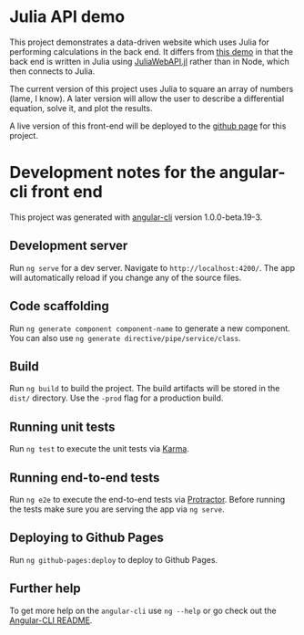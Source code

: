 # Julia API demo

This project demonstrates a data-driven website which uses Julia for performing calculations in the back end.  It differs from [this demo](https://github.com/amellnik/Julia-Node-stack-demo) in that the back end is written in Julia using [JuliaWebAPI.jl](https://github.com/JuliaWeb/JuliaWebAPI.jl) rather than in Node, which then connects to Julia.  

The current version of this project uses Julia to square an array of numbers (lame, I know).  A later version will allow the user to describe a differential equation, solve it, and plot the results.  

A live version of this front-end will be deployed to the [github page](http://amellnik.github.io/julia-api-demo) for this project.  

# Development notes for the angular-cli front end

This project was generated with [angular-cli](https://github.com/angular/angular-cli) version 1.0.0-beta.19-3.

## Development server
Run `ng serve` for a dev server. Navigate to `http://localhost:4200/`. The app will automatically reload if you change any of the source files.

## Code scaffolding

Run `ng generate component component-name` to generate a new component. You can also use `ng generate directive/pipe/service/class`.

## Build

Run `ng build` to build the project. The build artifacts will be stored in the `dist/` directory. Use the `-prod` flag for a production build.

## Running unit tests

Run `ng test` to execute the unit tests via [Karma](https://karma-runner.github.io).

## Running end-to-end tests

Run `ng e2e` to execute the end-to-end tests via [Protractor](http://www.protractortest.org/).
Before running the tests make sure you are serving the app via `ng serve`.

## Deploying to Github Pages

Run `ng github-pages:deploy` to deploy to Github Pages.

## Further help

To get more help on the `angular-cli` use `ng --help` or go check out the [Angular-CLI README](https://github.com/angular/angular-cli/blob/master/README.md).
